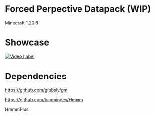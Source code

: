 # Forced Perpective Datapack (WIP)

Minecraft 1.20.6

# Showcase

[![Video Label](http://img.youtube.com/vi/0aqticgqvFc/0.jpg)](https://www.youtube.com/watch?v=0aqticgqvFc)

# Dependencies

https://github.com/gibbsly/gm

https://github.com/hanmindev/Hmmm

HmmmPlus
